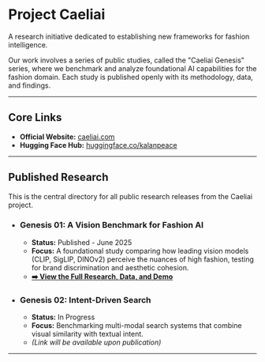 # Project Caeliai

A research initiative dedicated to establishing new frameworks for fashion intelligence.

Our work involves a series of public studies, called the "Caeliai Genesis" series, where we benchmark and analyze foundational AI capabilities for the fashion domain. Each study is published openly with its methodology, data, and findings.

---

## Core Links

*   **Official Website:** [caeliai.com](https://www.caeliai.com)
*   **Hugging Face Hub:** [huggingface.co/kalanpeace](https://huggingface.co/kalanpeace)

---

## Published Research

This is the central directory for all public research releases from the Caeliai project.

*   ### **Genesis 01: A Vision Benchmark for Fashion AI**
    *   **Status:** Published - June 2025
    *   **Focus:** A foundational study comparing how leading vision models (CLIP, SigLIP, DINOv2) perceive the nuances of high fashion, testing for brand discrimination and aesthetic cohesion.
    *   **[➡️ View the Full Research, Data, and Demo](https://github.com/kalanpeace/Caeliai-Genesis-01-Vision-Benchmark)**

*   ### **Genesis 02: Intent-Driven Search**
    *   **Status:** In Progress
    *   **Focus:** Benchmarking multi-modal search systems that combine visual similarity with textual intent.
    *   *(Link will be available upon publication)*

---
